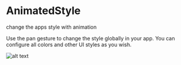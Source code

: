 # AnimatedStyle
change the apps style with animation

Use the pan gesture to change the style globally in your app. You can configure all colors and other UI styles as you wish.


![alt text](Sample/sample.gif "")
